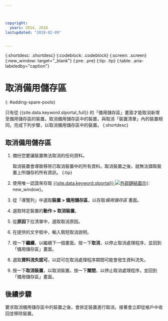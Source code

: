 ```yaml
---



copyright:
  years: 2014, 2018
lastupdated: "2018-02-09"


---
```


{:shortdesc: .shortdesc}
{:codeblock: .codeblock}
{:screen: .screen}
{:new_window: target="_blank"}
{:pre: .pre}
{:tip: .tip}
{:table: .aria-labeledby="caption"}


# 取消備用儲存區 
{: #adding-spare-pools}

只有從 {{site.data.keyword.slportal_full}} 的「備用儲存區」畫面才能取消新增至備用儲存區的裝置。取消備用儲存區中的裝置，與取消「裝置清單」內的裝置相同。完成下列步驟，以取消備用儲存區中的裝置。
{:shortdesc}

## 取消備用儲存區

1. 備份您要讓裝置無法取消的任何資料。

   取消裝置會導致移除已取消裝置中的所有資料。取消裝置之後，就無法擷取裝置上所儲存的所有資訊。
   {:tip}

2. 使用唯一認證來存取 [{{site.data.keyword.slportal}} ![外部鏈結圖示](../icons/launch-glyph.svg "外部鏈結圖示")](https://control.softlayer.com/){: new_window}。
3. 從「導覽列」中選取**裝置 > 備用儲存區**，以存取*備用儲存區* 畫面。
4. 選取特定裝置的**動作 > 取消裝置**。
5. 從**原因**下拉清單中，選取取消原因。
6. 在提供的文字框中，輸入簡短取消說明。
7. 按一下**繼續**，以繼續下一個畫面。按一下**取消**，以停止取消處理程序，並回到「備用儲存區」畫面。
8. 選取**資料流失認可**，以認可在取消處理程序期間可能會發生資料流失。
9. 按一下**取消裝置**，以取消裝置。按一下**關閉**，以停止取消處理程序，並回到「備用儲存區」畫面。

## 後續步驟
要求取消備用儲存區中的裝置之後，會排定裝置進行取消。接著會立即從帳戶中收回並移除裝置。
